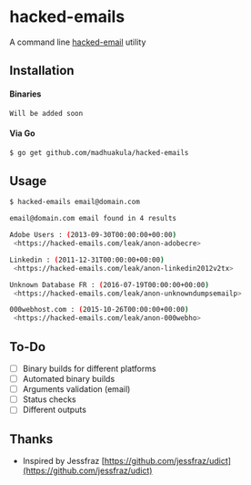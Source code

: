 # hacked-emails

A command line [hacked-email](https://hacked-emails.com) utility

## Installation

#### Binaries

```
Will be added soon
```

#### Via Go

```bash
$ go get github.com/madhuakula/hacked-emails
```

## Usage

```bash
$ hacked-emails email@domain.com

email@domain.com email found in 4 results

Adobe Users : (2013-09-30T00:00:00+00:00)
 <https://hacked-emails.com/leak/anon-adobecre>

Linkedin : (2011-12-31T00:00:00+00:00)
 <https://hacked-emails.com/leak/anon-linkedin2012v2tx>

Unknown Database FR : (2016-07-19T00:00:00+00:00)
 <https://hacked-emails.com/leak/anon-unknowndumpsemailp>

000webhost.com : (2015-10-26T00:00:00+00:00)
 <https://hacked-emails.com/leak/anon-000webho>
```

## To-Do

- [ ] Binary builds for different platforms
- [ ] Automated binary builds
- [ ] Arguments validation (email)
- [ ] Status checks
- [ ] Different outputs

## Thanks

- Inspired by Jessfraz [https://github.com/jessfraz/udict](https://github.com/jessfraz/udict)